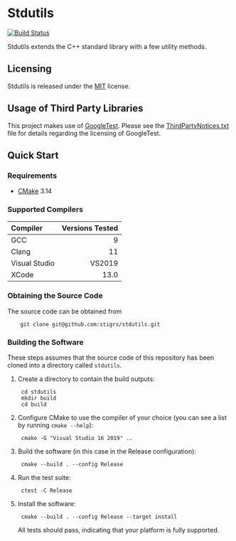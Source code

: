 # Stdutils 
[![Build Status](https://dev.azure.com/stigrs0020/stigrs/_apis/build/status/stigrs.stdutils?branchName=master)](https://dev.azure.com/stigrs0020/stigrs/_build/latest?definitionId=7&branchName=master)

Stdutils extends the C++ standard library with a few utility methods.

## Licensing

Stdutils is released under the [MIT](LICENSE) license.

## Usage of Third Party Libraries

This project makes use of [GoogleTest](https://github.com/google/googletest). 
Please see the [ThirdPartyNotices.txt](ThirdPartyNotices.txt) file for details 
regarding the licensing of GoogleTest.

## Quick Start

### Requirements

* [CMake](https://cmake.org) 3.14

### Supported Compilers

| Compiler      | Versions Tested |
|:--------------|----------------:|
| GCC           | 9               |
| Clang         | 11              |
| Visual Studio | VS2019          |
| XCode         | 13.0            |

### Obtaining the Source Code

The source code can be obtained from

        git clone git@github.com:stigrs/stdutils.git

### Building the Software

These steps assumes that the source code of this repository has been cloned
into a directory called `stdutils`.

1. Create a directory to contain the build outputs:

        cd stdutils
        mkdir build
        cd build

2. Configure CMake to use the compiler of your choice (you can see a list by
   running `cmake --help`):

        cmake -G "Visual Studio 16 2019" ..

3. Build the software (in this case in the Release configuration):

        cmake --build . --config Release

4. Run the test suite:

        ctest -C Release

5. Install the software:

        cmake --build . --config Release --target install

   All tests should pass, indicating that your platform is fully supported.
